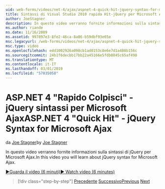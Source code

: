```yaml
---
uid: web-forms/videos/net-4/ajax/aspnet-4-quick-hit-jquery-syntax-for-microsoft-ajax
title: Sintassi di Visual Studio 2010 rapida Hit-jQuery per Microsoft Ajax | Microsoft Docs
author: JoeStagner
description: In questo video verranno fornite informazioni sulla sintassi di jQuery per Microsoft Ajax.
ms.author: riande
ms.date: 11/16/2009
ms.assetid: 997897e3-8fe2-46ca-8a86-b59dbf93e65e
msc.legacyurl: /web-forms/videos/net-4/ajax/aspnet-4-quick-hit-jquery-syntax-for-microsoft-ajax
msc.type: video
ms.openlocfilehash: edd1002926a098cb1ad0153c8e6e7d1a480b156c
ms.sourcegitcommit: 24b1f6decbb17bb22a45166e5fdb0845c65af498
ms.translationtype: MT
ms.contentlocale: it-IT
ms.lasthandoff: 03/01/2019
ms.locfileid: "57035058"
---
```

<a name="aspnet-4-quick-hit---jquery-syntax-for-microsoft-ajax"></a><span data-ttu-id="30fd4-103">ASP.NET 4 "Rapido Colpisci" - jQuery sintassi per Microsoft Ajax</span><span class="sxs-lookup"><span data-stu-id="30fd4-103">ASP.NET 4 "Quick Hit" - jQuery Syntax for Microsoft Ajax</span></span>
====================
<span data-ttu-id="30fd4-104">da [Joe Stagner](https://github.com/JoeStagner)</span><span class="sxs-lookup"><span data-stu-id="30fd4-104">by [Joe Stagner](https://github.com/JoeStagner)</span></span>

<span data-ttu-id="30fd4-105">In questo video verranno fornite informazioni sulla sintassi di jQuery per Microsoft Ajax.</span><span class="sxs-lookup"><span data-stu-id="30fd4-105">In this video you will learn about jQuery syntax for Microsoft Ajax.</span></span> 

[<span data-ttu-id="30fd4-106">&#9654;Guarda il video (6 minuti)</span><span class="sxs-lookup"><span data-stu-id="30fd4-106">&#9654; Watch video (6 minutes)</span></span>](https://channel9.msdn.com/Blogs/ASP-NET-Site-Videos/aspnet-4-quick-hit-jquery-syntax-for-microsoft-ajax)

> [!div class="step-by-step"]
> <span data-ttu-id="30fd4-107">[Precedente](aspnet-4-quick-hit-the-scriptloader.md)
> [Successivo](aspnet-4-quick-hit-ajax-data-templates.md)</span><span class="sxs-lookup"><span data-stu-id="30fd4-107">[Previous](aspnet-4-quick-hit-the-scriptloader.md)
[Next](aspnet-4-quick-hit-ajax-data-templates.md)</span></span>
